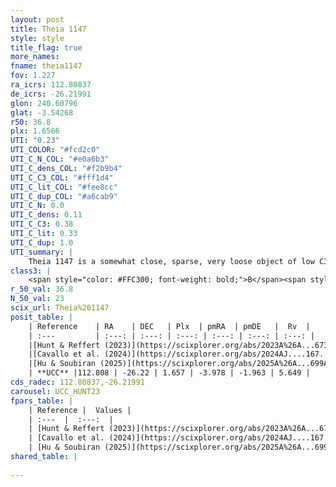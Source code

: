 ```yaml
---
layout: post
title: Theia 1147
style: style
title_flag: true
more_names: 
fname: theia1147
fov: 1.227
ra_icrs: 112.80837
de_icrs: -26.21991
glon: 240.60796
glat: -3.54268
r50: 36.8
plx: 1.6566
UTI: "0.23"
UTI_COLOR: "#fcd2c0"
UTI_C_N_COL: "#e0a6b3"
UTI_C_dens_COL: "#f2b9b4"
UTI_C_C3_COL: "#fff1d4"
UTI_C_lit_COL: "#fee8cc"
UTI_C_dup_COL: "#a6cab9"
UTI_C_N: 0.0
UTI_C_dens: 0.11
UTI_C_C3: 0.38
UTI_C_lit: 0.33
UTI_C_dup: 1.0
UTI_summary: |
    Theia 1147 is a somewhat close, sparse, very loose object of low C3 quality. It was recently reported in the literature.<br><br><span style="color: #99180f; font-weight: bold;">Warning: </span>contains less than 25 stars with <i>P>0.5</i> estimated.
class3: |
    <span style="color: #FFC300; font-weight: bold;">B</span><span style="color: red; font-weight: bold;">C</span>
r_50_val: 36.8
N_50_val: 23
scix_url: Theia%201147
posit_table: |
    | Reference    | RA    | DEC   | Plx  | pmRA  | pmDE   |  Rv  |
    | :---         | :---: | :---: | :---: | :---: | :---: | :---: |
    |[Hunt & Reffert (2023)](https://scixplorer.org/abs/2023A%26A...673A.114H) | 112.965 | -26.054 | 1.602 | -4.048 | -2.143 | 7.758 |
    |[Cavallo et al. (2024)](https://scixplorer.org/abs/2024AJ....167...12C) | 112.406 | -25.973 | 1.602 | -- | -- | -- |
    |[Hu & Soubiran (2025)](https://scixplorer.org/abs/2025A%26A...699A.246H) | 112.406 | -25.973 | -- | -- | -- | -- |
    | **UCC** |112.808 | -26.22 | 1.657 | -3.978 | -1.963 | 5.649 | 
cds_radec: 112.80837,-26.21991
carousel: UCC_HUNT23
fpars_table: |
    | Reference |  Values |
    | :---  |  :---:  |
    | [Hunt & Reffert (2023)](https://scixplorer.org/abs/2023A%26A...673A.114H) | `AV50=0.135, diffAV50=0.714, MOD50=8.812, logAge50=8.823` |
    | [Cavallo et al. (2024)](https://scixplorer.org/abs/2024AJ....167...12C) | `AV50=0.27, dMod50=8.89, logAge50=8.83, [Fe/H]50=0.35` |
    | [Hu & Soubiran (2025)](https://scixplorer.org/abs/2025A%26A...699A.246H) | `MA22=-0.19, MA23f=-0.04, MZ23=-0.06, MK24=-0.09, MF24=-0.08` |
shared_table: |
    
---
```

